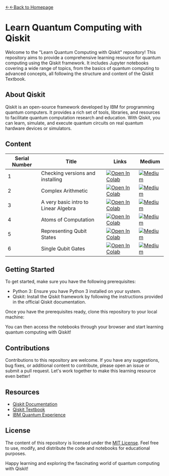 [←←Back to Homepage](https://monitsharma.github.io/)


# Learn Quantum Computing with Qiskit

Welcome to the "Learn Quantum Computing with Qiskit" repository! This repository aims to provide a comprehensive learning resource for quantum computing using the Qiskit framework. It includes Jupyter notebooks covering a wide range of topics, from the basics of quantum computing to advanced concepts, all following the structure and content of the Qiskit Textbook.

## About Qiskit
Qiskit is an open-source framework developed by IBM for programming quantum computers. It provides a rich set of tools, libraries, and resources to facilitate quantum computation research and education. With Qiskit, you can learn, simulate, and execute quantum circuits on real quantum hardware devices or simulators.



## Content


| Serial Number | Title                                     | Links     | Medium                                                                                |
| ------------- | --------------------------------------------------- | ----------------------------------------------------------------------------------------- |------------------------------------|
| 1             | Checking versions and installing  | [![Open In Colab](https://colab.research.google.com/assets/colab-badge.svg)](https://github.com/MonitSharma/Quantum-Computing-with-Qiskit-and-IBMQ/blob/main/Installing%20Qiskit%20and%20Dependancies.ipynb) |  [![Medium](https://img.shields.io/badge/Medium-12100E?style=for-the-badge&logo=medium&logoColor=white)](https://medium.com/@_monitsharma/learn-quantum-computing-with-qiskit-the-beginning-a177b588df88) |
| 2             | Complex Arithmetic    |  [![Open In Colab](https://colab.research.google.com/assets/colab-badge.svg)](https://github.com/MonitSharma/Quantum-Computing-with-Qiskit-and-IBMQ/blob/main/ComplexArithmetic.ipynb) |  [![Medium](https://img.shields.io/badge/Medium-12100E?style=for-the-badge&logo=medium&logoColor=white)](https://medium.com/@_monitsharma/learn-quantum-computing-with-qiskit-complex-arithmetic-453d5f15638b) |
| 3             |  A very basic intro to Linear Algebra | [![Open In Colab](https://colab.research.google.com/assets/colab-badge.svg)](https://github.com/MonitSharma/Quantum-Computing-with-Qiskit-and-IBMQ/blob/main/Linear%20Algebra%20Background.ipynb) |  [![Medium](https://img.shields.io/badge/Medium-12100E?style=for-the-badge&logo=medium&logoColor=white)](https://medium.com/@_monitsharma/computational-linear-algebra-scalars-vectors-matrices-and-tensors-50e392df9ccc) |
| 4             | Atoms of Computation  |  [![Open In Colab](https://colab.research.google.com/assets/colab-badge.svg)](https://github.com/MonitSharma/Quantum-Computing-with-Qiskit-and-IBMQ/blob/main/Atoms_of_Computation.ipynb) |  [![Medium](https://img.shields.io/badge/Medium-12100E?style=for-the-badge&logo=medium&logoColor=white)](https://medium.com/@_monitsharma/computational-linear-algebra-scalars-vectors-matrices-and-tensors-50e392df9ccc) |
| 5             | Representing Qubit States | [![Open In Colab](https://colab.research.google.com/assets/colab-badge.svg)](https://github.com/MonitSharma/Quantum-Computing-with-Qiskit-and-IBMQ/blob/main/Represenitng_Qubit_States.ipynb) |  [![Medium](https://img.shields.io/badge/Medium-12100E?style=for-the-badge&logo=medium&logoColor=white)](https://medium.com/@_monitsharma/computational-linear-algebra-scalars-vectors-matrices-and-tensors-50e392df9ccc) |
| 6             | Single Qubit Gates | [![Open In Colab](https://colab.research.google.com/assets/colab-badge.svg)](https://github.com/MonitSharma/Learn-Quantum-Computing-with-Qiskit/blob/main/Single_Qubit_Gates.ipynb) |  [![Medium](https://img.shields.io/badge/Medium-12100E?style=for-the-badge&logo=medium&logoColor=white)](https://medium.com/@_monitsharma/computational-linear-algebra-scalars-vectors-matrices-and-tensors-50e392df9ccc) |



## Getting Started
To get started, make sure you have the following prerequisites:

- Python 3: Ensure you have Python 3 installed on your system.
- Qiskit: Install the Qiskit framework by following the instructions provided in the official Qiskit documentation.

Once you have the prerequisites ready, clone this repository to your local machine:




You can then access the notebooks through your browser and start learning quantum computing with Qiskit!

## Contributions
Contributions to this repository are welcome. If you have any suggestions, bug fixes, or additional content to contribute, please open an issue or submit a pull request. Let's work together to make this learning resource even better!

## Resources
- [Qiskit Documentation](https://qiskit.org/documentation/)
- [Qiskit Textbook](https://qiskit.org/textbook/)
- [IBM Quantum Experience](https://quantum-computing.ibm.com/)

## License
The content of this repository is licensed under the [MIT License](LICENSE). Feel free to use, modify, and distribute the code and notebooks for educational purposes.

Happy learning and exploring the fascinating world of quantum computing with Qiskit!


